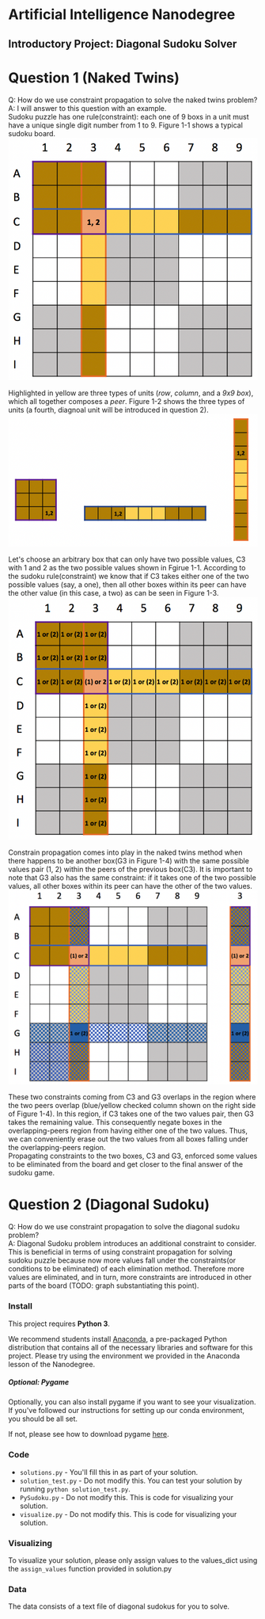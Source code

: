 # Artificial Intelligence Nanodegree
## Introductory Project: Diagonal Sudoku Solver

# Question 1 (Naked Twins)
Q: How do we use constraint propagation to solve the naked twins problem?  
A: I will answer to this question with an example.  
Sudoku puzzle has one rule(constraint): each one of 9 boxs in a unit must have a unique single digit number from 1 to 9.
Figure 1-1 shows a typical sudoku board. 
![Sudoku Board](images/11.png "Sudoku Board")

Highlighted in yellow are three types of units (*row*, *column*, and a *9x9 box*), which all together composes a *peer*. Figure 1-2 shows the three types of units (a fourth, diagnoal unit will be introduced in question 2).   
![Sudoku Units](images/12.png "Types of Units: 3x3 box, row, and column")

Let's choose an arbitrary box that can only have two possible values, C3 with 1 and 2 as the two possible values shown in Fgirue 1-1. According to the sudoku rule(constraint) we know that if C3 takes either one of the two possible values (say, a one), then all other boxes within its peer can have the other value (in this case, a two) as can be seen in Figure 1-3.  
![Value Propagation](images/13.png "Values propagation")

Constrain propagation comes into play in the naked twins method when there happens to be another box(G3 in Figure 1-4) with the same possible values pair (1, 2) within the peers of the previous box(C3). It is important to note that G3 also has the same constraint: if it takes one of the two possible values, all other boxes within its peer can have the other of the two values.  
![Constraint Propagation](images/14.png "Constarint Propagation from C3 and G3 and An Overlapping-peers Region")

These two constraints coming from C3 and G3 overlaps in the region where the two peers overlap (blue/yellow checked column shown on the right side of Figure 1-4). In this region, if C3 takes one of the two values pair, then G3 takes the remaining value. This consequently negate boxes in the overlapping-peers region from having either one of the two values. Thus, we can conveniently erase out the two values from all boxes falling under the overlapping-peers region.  
Propagating constraints to the two boxes, C3 and G3, enforced some values to be eliminated from the board and get closer to the final answer of the sudoku game.

# Question 2 (Diagonal Sudoku)
Q: How do we use constraint propagation to solve the diagonal sudoku problem?  
A: Diagonal Sudoku problem introduces an additional constraint to consider. This is beneficial in terms of using constraint propagation for solving sudoku puzzle because now more values fall under the constraints(or conditions to be eliminated) of each elimination method. Therefore more values are eliminated, and in turn, more constraints are introduced in other parts of the board (TODO: graph substantiating this point).

### Install

This project requires **Python 3**.

We recommend students install [Anaconda](https://www.continuum.io/downloads), a pre-packaged Python distribution that contains all of the necessary libraries and software for this project.
Please try using the environment we provided in the Anaconda lesson of the Nanodegree.

##### Optional: Pygame

Optionally, you can also install pygame if you want to see your visualization. If you've followed our instructions for setting up our conda environment, you should be all set.

If not, please see how to download pygame [here](http://www.pygame.org/download.shtml).

### Code

* `solutions.py` - You'll fill this in as part of your solution.
* `solution_test.py` - Do not modify this. You can test your solution by running `python solution_test.py`.
* `PySudoku.py` - Do not modify this. This is code for visualizing your solution.
* `visualize.py` - Do not modify this. This is code for visualizing your solution.

### Visualizing

To visualize your solution, please only assign values to the values_dict using the ```assign_values``` function provided in solution.py

### Data

The data consists of a text file of diagonal sudokus for you to solve.
